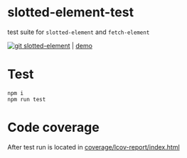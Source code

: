 # slotted-element-test
test suite for `slotted-element` and `fetch-element`

[![git][github-image] slotted-element](https://github.com/sashafirsov/slotted-element)
| [demo](https://unpkg.com/slotted-element@1.0.3/demo/index.html)

# Test

    npm i
    npm run test

# Code coverage
After test run is located in [coverage/lcov-report/index.html](coverage/lcov-report/index.html)

[github-image]:   https://cdnjs.cloudflare.com/ajax/libs/octicons/8.5.0/svg/mark-github.svg
